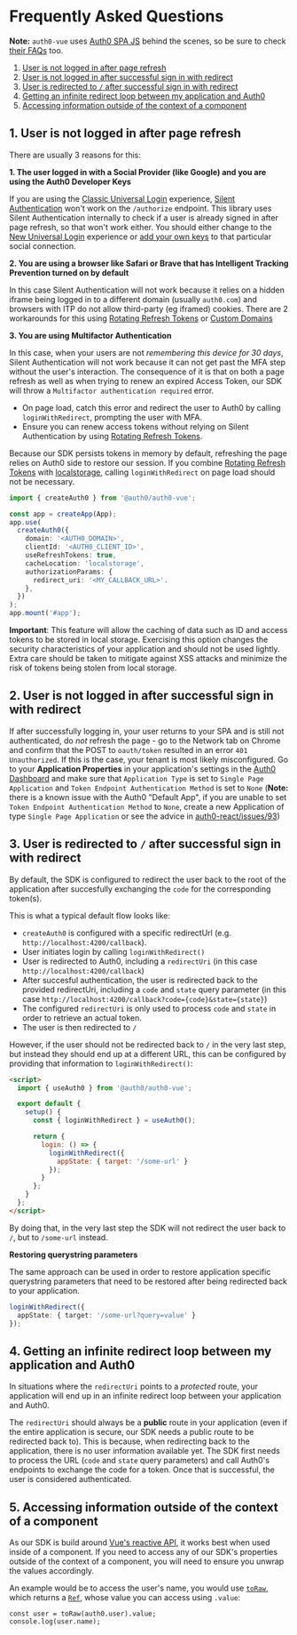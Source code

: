 # Frequently Asked Questions

**Note:** `auth0-vue` uses [Auth0 SPA JS](https://github.com/auth0/auth0-spa-js) behind the scenes, so be sure to check [their FAQs](https://github.com/auth0/auth0-spa-js/blob/master/FAQ.md) too.

1. [User is not logged in after page refresh](#1-user-is-not-logged-in-after-page-refresh)
2. [User is not logged in after successful sign in with redirect](#2-user-is-not-logged-in-after-successful-sign-in-with-redirect)
3. [User is redirected to `/` after successful sign in with redirect](#3-user-is-redirected-to--after-successful-sign-in-with-redirect)
4. [Getting an infinite redirect loop between my application and Auth0](#4-getting-an-infinite-redirect-loop-between-my-application-and-auth0)
5. [Accessing information outside of the context of a component](#5-accessing-information-outside-of-the-context-of-a-component)

## 1. User is not logged in after page refresh

There are usually 3 reasons for this:

**1. The user logged in with a Social Provider (like Google) and you are using the Auth0 Developer Keys**

If you are using the [Classic Universal Login](https://auth0.com/docs/universal-login/classic) experience, [Silent Authentication](https://auth0.com/docs/authorization/configure-silent-authentication) won't work on the `/authorize` endpoint. This library uses Silent Authentication internally to check if a user is already signed in after page refresh, so that won't work either. You should either change to the [New Universal Login](https://auth0.com/docs/universal-login/new-experience) experience or [add your own keys](https://auth0.com/docs/connections/identity-providers-social) to that particular social connection.

**2. You are using a browser like Safari or Brave that has Intelligent Tracking Prevention turned on by default**

In this case Silent Authentication will not work because it relies on a hidden iframe being logged in to a different domain (usually `auth0.com`) and browsers with ITP do not allow third-party (eg iframed) cookies. There are 2 workarounds for this using [Rotating Refresh Tokens](https://auth0.com/docs/tokens/refresh-tokens/refresh-token-rotation) or [Custom Domains](https://auth0.com/docs/custom-domains)

**3. You are using Multifactor Authentication**

In this case, when your users are not _remembering this device for 30 days_, Silent Authentication will not work because it can not get past the MFA step without the user's interaction. The consequence of it is that on both a page refresh as well as when trying to renew an expired Access Token, our SDK will throw a `Multifactor authentication required` error.

- On page load, catch this error and redirect the user to Auth0 by calling `loginWithRedirect`, prompting the user with MFA.
- Ensure you can renew access tokens without relying on Silent Authentication by using [Rotating Refresh Tokens](https://auth0.com/docs/tokens/refresh-tokens/refresh-token-rotation).

Because our SDK persists tokens in memory by default, refreshing the page relies on Auth0 side to restore our session. If you combine [Rotating Refresh Tokens](https://auth0.com/docs/tokens/refresh-tokens/refresh-token-rotation) with [localstorage](https://github.com/auth0/auth0-spa-js#user-content-data-caching-options), calling `loginWithRedirect` on page load should not be necessary.

```ts
import { createAuth0 } from '@auth0/auth0-vue';

const app = createApp(App);
app.use(
  createAuth0({
    domain: '<AUTH0_DOMAIN>',
    clientId: '<AUTH0_CLIENT_ID>',
    useRefreshTokens: true,
    cacheLocation: 'localstorage',
    authorizationParams: {
      redirect_uri: '<MY_CALLBACK_URL>'.
    },
  })
);
app.mount('#app');
```

**Important**: This feature will allow the caching of data such as ID and access tokens to be stored in local storage. Exercising this option changes the security characteristics of your application and should not be used lightly. Extra care should be taken to mitigate against XSS attacks and minimize the risk of tokens being stolen from local storage.

## 2. User is not logged in after successful sign in with redirect

If after successfully logging in, your user returns to your SPA and is still not authenticated, do _not_ refresh the page - go to the Network tab on Chrome and confirm that the POST to `oauth/token` resulted in an error `401 Unauthorized`. If this is the case, your tenant is most likely misconfigured. Go to your **Application Properties** in your application's settings in the [Auth0 Dashboard](https://manage.auth0.com) and make sure that `Application Type` is set to `Single Page Application` and `Token Endpoint Authentication Method` is set to `None` (**Note:** there is a known issue with the Auth0 "Default App", if you are unable to set `Token Endpoint Authentication Method` to `None`, create a new Application of type `Single Page Application` or see the advice in [auth0-react/issues/93](https://github.com/auth0/auth0-react/issues/93#issuecomment-673431605))

## 3. User is redirected to `/` after successful sign in with redirect

By default, the SDK is configured to redirect the user back to the root of the application after succesfully exchanging the `code` for the corresponding token(s).

This is what a typical default flow looks like:

- `createAuth0` is configured with a specific redirectUrl (e.g. `http://localhost:4200/callback`).
- User initiates login by calling `loginWithRedirect()`
- User is redirected to Auth0, including a `redirectUri` (in this case `http://localhost:4200/callback`)
- After succesful authentication, the user is redirected back to the provided redirectUri, including a `code` and `state` query parameter (in this case `http://localhost:4200/callback?code={code}&state={state}`)
- The configured `redirectUri` is only used to process `code` and `state` in order to retrieve an actual token.
- The user is then redirected to `/`

However, if the user should not be redirected back to `/` in the very last step, but instead they should end up at a different URL, this can be configured by providing that information to `loginWithRedirect()`:

```html
<script>
  import { useAuth0 } from '@auth0/auth0-vue';

  export default {
    setup() {
      const { loginWithRedirect } = useAuth0();

      return {
        login: () => {
          loginWithRedirect({
            appState: { target: '/some-url' }
          });
        }
      };
    }
  };
</script>
```

By doing that, in the very last step the SDK will not redirect the user back to `/`, but to `/some-url` instead.

**Restoring querystring parameters**

The same approach can be used in order to restore application specific querystring parameters that need to be restored after being redirected back to your application.

```ts
loginWithRedirect({
  appState: { target: '/some-url?query=value' }
});
```

## 4. Getting an infinite redirect loop between my application and Auth0

In situations where the `redirectUri` points to a _protected_ route, your application will end up in an infinite redirect loop between your application and Auth0.

The `redirectUri` should always be a **public** route in your application (even if the entire application is secure, our SDK needs a public route to be redirected back to). This is because, when redirecting back to the application, there is no user information available yet. The SDK first needs to process the URL (`code` and `state` query parameters) and call Auth0's endpoints to exchange the code for a token. Once that is successful, the user is considered authenticated.

## 5. Accessing information outside of the context of a component

As our SDK is build around [Vue's reactive API](https://vuejs.org/api/reactivity-core.html), it works best when used inside of a component.
If you need to access any of our SDK's properties outside of the context of a component, you will need to ensure you unwrap the values accordingly.

An example would be to access the user's name, you would use [`toRaw`](https://vuejs.org/api/reactivity-advanced.html#toraw), which returns a [`Ref`](https://vuejs.org/api/reactivity-core.html#ref), whose value you can access using `.value`:

```
const user = toRaw(auth0.user).value;
console.log(user.name);
```
